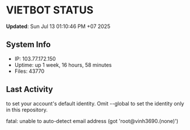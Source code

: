 # VIETBOT STATUS
**Updated**: Sun Jul 13 01:10:46 PM +07 2025

## System Info
- IP: 103.77.172.150
- Uptime: up 1 week, 16 hours, 58 minutes
- Files: 43770

## Last Activity

to set your account's default identity.
Omit --global to set the identity only in this repository.

fatal: unable to auto-detect email address (got 'root@vinh3690.(none)')
